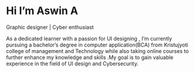 # Hi  I’m Aswin A
Graphic designer | Cyber enthusiast 

As a dedicated learner with a passion for UI designing , I’m currently pursuing a bachelor’s degree in computer application(BCA) from Kristujyoti college of management and Technology  while also taking online courses to further enhance my knowledge and skills .My goal is to gain valuable experience in the field of UI design and Cybersecurity.

